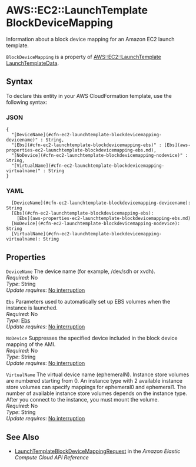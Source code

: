# AWS::EC2::LaunchTemplate BlockDeviceMapping<a name="aws-properties-ec2-launchtemplate-blockdevicemapping"></a>

Information about a block device mapping for an Amazon EC2 launch template\.

 `BlockDeviceMapping` is a property of [ AWS::EC2::LaunchTemplate LaunchTemplateData](https://docs.aws.amazon.com/AWSCloudFormation/latest/UserGuide/aws-properties-ec2-launchtemplate-launchtemplatedata.html)\.

## Syntax<a name="aws-properties-ec2-launchtemplate-blockdevicemapping-syntax"></a>

To declare this entity in your AWS CloudFormation template, use the following syntax:

### JSON<a name="aws-properties-ec2-launchtemplate-blockdevicemapping-syntax.json"></a>

```
{
  "[DeviceName](#cfn-ec2-launchtemplate-blockdevicemapping-devicename)" : String,
  "[Ebs](#cfn-ec2-launchtemplate-blockdevicemapping-ebs)" : [Ebs](aws-properties-ec2-launchtemplate-blockdevicemapping-ebs.md),
  "[NoDevice](#cfn-ec2-launchtemplate-blockdevicemapping-nodevice)" : String,
  "[VirtualName](#cfn-ec2-launchtemplate-blockdevicemapping-virtualname)" : String
}
```

### YAML<a name="aws-properties-ec2-launchtemplate-blockdevicemapping-syntax.yaml"></a>

```
  [DeviceName](#cfn-ec2-launchtemplate-blockdevicemapping-devicename): String
  [Ebs](#cfn-ec2-launchtemplate-blockdevicemapping-ebs): 
    [Ebs](aws-properties-ec2-launchtemplate-blockdevicemapping-ebs.md)
  [NoDevice](#cfn-ec2-launchtemplate-blockdevicemapping-nodevice): String
  [VirtualName](#cfn-ec2-launchtemplate-blockdevicemapping-virtualname): String
```

## Properties<a name="aws-properties-ec2-launchtemplate-blockdevicemapping-properties"></a>

`DeviceName`  <a name="cfn-ec2-launchtemplate-blockdevicemapping-devicename"></a>
The device name \(for example, /dev/sdh or xvdh\)\.  
*Required*: No  
*Type*: String  
*Update requires*: [No interruption](https://docs.aws.amazon.com/AWSCloudFormation/latest/UserGuide/using-cfn-updating-stacks-update-behaviors.html#update-no-interrupt)

`Ebs`  <a name="cfn-ec2-launchtemplate-blockdevicemapping-ebs"></a>
Parameters used to automatically set up EBS volumes when the instance is launched\.  
*Required*: No  
*Type*: [Ebs](aws-properties-ec2-launchtemplate-blockdevicemapping-ebs.md)  
*Update requires*: [No interruption](https://docs.aws.amazon.com/AWSCloudFormation/latest/UserGuide/using-cfn-updating-stacks-update-behaviors.html#update-no-interrupt)

`NoDevice`  <a name="cfn-ec2-launchtemplate-blockdevicemapping-nodevice"></a>
Suppresses the specified device included in the block device mapping of the AMI\.  
*Required*: No  
*Type*: String  
*Update requires*: [No interruption](https://docs.aws.amazon.com/AWSCloudFormation/latest/UserGuide/using-cfn-updating-stacks-update-behaviors.html#update-no-interrupt)

`VirtualName`  <a name="cfn-ec2-launchtemplate-blockdevicemapping-virtualname"></a>
The virtual device name \(ephemeralN\)\. Instance store volumes are numbered starting from 0\. An instance type with 2 available instance store volumes can specify mappings for ephemeral0 and ephemeral1\. The number of available instance store volumes depends on the instance type\. After you connect to the instance, you must mount the volume\.  
*Required*: No  
*Type*: String  
*Update requires*: [No interruption](https://docs.aws.amazon.com/AWSCloudFormation/latest/UserGuide/using-cfn-updating-stacks-update-behaviors.html#update-no-interrupt)

## See Also<a name="aws-properties-ec2-launchtemplate-blockdevicemapping--seealso"></a>
+  [ LaunchTemplateBlockDeviceMappingRequest](https://docs.aws.amazon.com/AWSEC2/latest/APIReference/API_LaunchTemplateBlockDeviceMappingRequest.html) in the *Amazon Elastic Compute Cloud API Reference* 